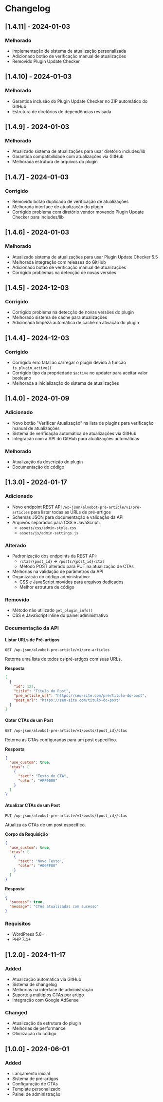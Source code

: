# Changelog

## [1.4.11] - 2024-01-03

### Melhorado
- Implementação de sistema de atualização personalizada
- Adicionado botão de verificação manual de atualizações
- Removido Plugin Update Checker

## [1.4.10] - 2024-01-03

### Melhorado
- Garantida inclusão do Plugin Update Checker no ZIP automático do GitHub
- Estrutura de diretórios de dependências revisada

## [1.4.9] - 2024-01-03

### Melhorado
- Atualizado sistema de atualizações para usar diretório includes/lib
- Garantida compatibilidade com atualizações via GitHub
- Melhorada estrutura de arquivos do plugin

## [1.4.7] - 2024-01-03

### Corrigido
- Removido botão duplicado de verificação de atualizações
- Melhorada interface de atualização do plugin
- Corrigido problema com diretório vendor movendo Plugin Update Checker para includes/lib

## [1.4.6] - 2024-01-03

### Melhorado
- Atualizado sistema de atualizações para usar Plugin Update Checker 5.5
- Melhorada integração com releases do GitHub
- Adicionado botão de verificação manual de atualizações
- Corrigido problemas na detecção de novas versões

## [1.4.5] - 2024-12-03

### Corrigido
- Corrigido problema na detecção de novas versões do plugin
- Melhorado sistema de cache para atualizações
- Adicionada limpeza automática de cache na ativação do plugin

## [1.4.4] - 2024-12-03

### Corrigido
- Corrigido erro fatal ao carregar o plugin devido à função `is_plugin_active()`
- Corrigido tipo da propriedade `$active` no updater para aceitar valor booleano
- Melhorada a inicialização do sistema de atualizações

## [1.4.0] - 2024-01-09

### Adicionado
- Novo botão "Verificar Atualização" na lista de plugins para verificação manual de atualizações
- Sistema de verificação automática de atualizações via GitHub
- Integração com a API do GitHub para atualizações automáticas

### Melhorado
- Atualização da descrição do plugin
- Documentação do código

## [1.3.0] - 2024-01-17

### Adicionado
- Novo endpoint REST API `/wp-json/alvobot-pre-article/v1/pre-articles` para listar todas as URLs de pré-artigos
- Schemas JSON para documentação e validação da API
- Arquivos separados para CSS e JavaScript:
  - `assets/css/admin-style.css`
  - `assets/js/admin-settings.js`

### Alterado
- Padronização dos endpoints da REST API:
  - `/ctas/{post_id}` → `/posts/{post_id}/ctas`
  - Método POST alterado para PUT na atualização de CTAs
- Melhorias na validação de parâmetros da API
- Organização do código administrativo:
  - CSS e JavaScript movidos para arquivos dedicados
  - Melhor estrutura de código

### Removido
- Método não utilizado `get_plugin_info()`
- CSS e JavaScript inline do painel administrativo

### Documentação da API

#### Listar URLs de Pré-artigos
```http
GET /wp-json/alvobot-pre-article/v1/pre-articles
```
Retorna uma lista de todos os pré-artigos com suas URLs.

**Resposta**
```json
[
  {
    "id": 123,
    "title": "Título do Post",
    "pre_article_url": "https://seu-site.com/pre/titulo-do-post",
    "post_url": "https://seu-site.com/titulo-do-post"
  }
]
```

#### Obter CTAs de um Post
```http
GET /wp-json/alvobot-pre-article/v1/posts/{post_id}/ctas
```
Retorna as CTAs configuradas para um post específico.

**Resposta**
```json
{
  "use_custom": true,
  "ctas": [
    {
      "text": "Texto do CTA",
      "color": "#FF0000"
    }
  ]
}
```

#### Atualizar CTAs de um Post
```http
PUT /wp-json/alvobot-pre-article/v1/posts/{post_id}/ctas
```
Atualiza as CTAs de um post específico.

**Corpo da Requisição**
```json
{
  "use_custom": true,
  "ctas": [
    {
      "text": "Novo Texto",
      "color": "#00FF00"
    }
  ]
}
```

**Resposta**
```json
{
  "success": true,
  "message": "CTAs atualizadas com sucesso"
}
```

### Requisitos
- WordPress 5.8+
- PHP 7.4+

## [1.2.0] - 2024-11-17
### Added
- Atualização automática via GitHub
- Sistema de changelog
- Melhorias na interface de administração
- Suporte a múltiplos CTAs por artigo
- Integração com Google AdSense

### Changed
- Atualização da estrutura do plugin
- Melhorias de performance
- Otimização do código

## [1.0.0] - 2024-06-01
### Added
- Lançamento inicial
- Sistema de pré-artigos
- Configuração de CTAs
- Template personalizado
- Painel de administração
